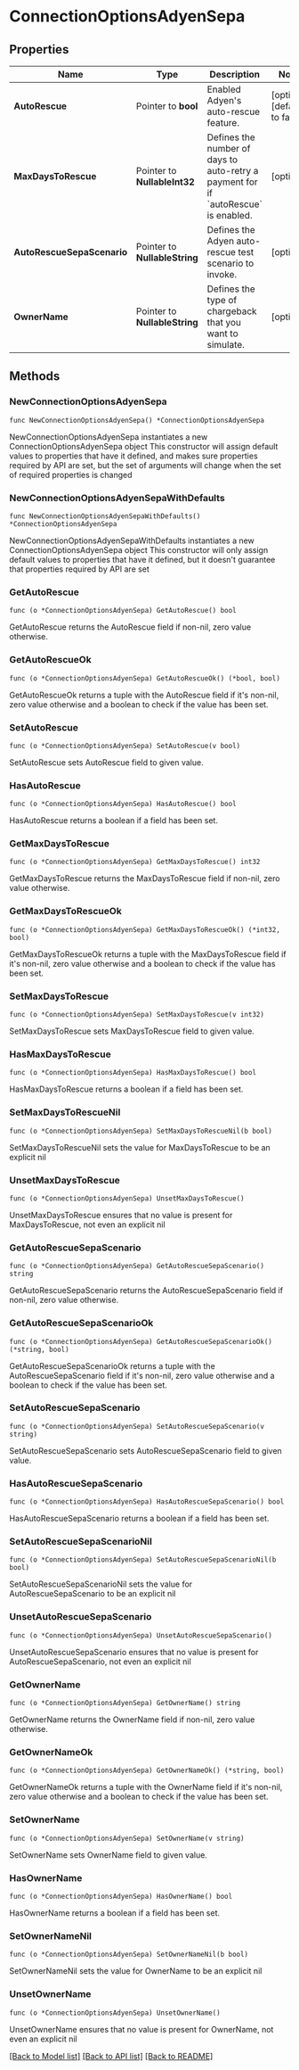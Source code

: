 # ConnectionOptionsAdyenSepa

## Properties

Name | Type | Description | Notes
------------ | ------------- | ------------- | -------------
**AutoRescue** | Pointer to **bool** | Enabled Adyen&#39;s auto-rescue feature. | [optional] [default to false]
**MaxDaysToRescue** | Pointer to **NullableInt32** | Defines the number of days to auto-retry a payment for if &#x60;autoRescue&#x60; is enabled. | [optional] 
**AutoRescueSepaScenario** | Pointer to **NullableString** | Defines the Adyen auto-rescue test scenario to invoke. | [optional] 
**OwnerName** | Pointer to **NullableString** | Defines the type of chargeback that you want to simulate. | [optional] 

## Methods

### NewConnectionOptionsAdyenSepa

`func NewConnectionOptionsAdyenSepa() *ConnectionOptionsAdyenSepa`

NewConnectionOptionsAdyenSepa instantiates a new ConnectionOptionsAdyenSepa object
This constructor will assign default values to properties that have it defined,
and makes sure properties required by API are set, but the set of arguments
will change when the set of required properties is changed

### NewConnectionOptionsAdyenSepaWithDefaults

`func NewConnectionOptionsAdyenSepaWithDefaults() *ConnectionOptionsAdyenSepa`

NewConnectionOptionsAdyenSepaWithDefaults instantiates a new ConnectionOptionsAdyenSepa object
This constructor will only assign default values to properties that have it defined,
but it doesn't guarantee that properties required by API are set

### GetAutoRescue

`func (o *ConnectionOptionsAdyenSepa) GetAutoRescue() bool`

GetAutoRescue returns the AutoRescue field if non-nil, zero value otherwise.

### GetAutoRescueOk

`func (o *ConnectionOptionsAdyenSepa) GetAutoRescueOk() (*bool, bool)`

GetAutoRescueOk returns a tuple with the AutoRescue field if it's non-nil, zero value otherwise
and a boolean to check if the value has been set.

### SetAutoRescue

`func (o *ConnectionOptionsAdyenSepa) SetAutoRescue(v bool)`

SetAutoRescue sets AutoRescue field to given value.

### HasAutoRescue

`func (o *ConnectionOptionsAdyenSepa) HasAutoRescue() bool`

HasAutoRescue returns a boolean if a field has been set.

### GetMaxDaysToRescue

`func (o *ConnectionOptionsAdyenSepa) GetMaxDaysToRescue() int32`

GetMaxDaysToRescue returns the MaxDaysToRescue field if non-nil, zero value otherwise.

### GetMaxDaysToRescueOk

`func (o *ConnectionOptionsAdyenSepa) GetMaxDaysToRescueOk() (*int32, bool)`

GetMaxDaysToRescueOk returns a tuple with the MaxDaysToRescue field if it's non-nil, zero value otherwise
and a boolean to check if the value has been set.

### SetMaxDaysToRescue

`func (o *ConnectionOptionsAdyenSepa) SetMaxDaysToRescue(v int32)`

SetMaxDaysToRescue sets MaxDaysToRescue field to given value.

### HasMaxDaysToRescue

`func (o *ConnectionOptionsAdyenSepa) HasMaxDaysToRescue() bool`

HasMaxDaysToRescue returns a boolean if a field has been set.

### SetMaxDaysToRescueNil

`func (o *ConnectionOptionsAdyenSepa) SetMaxDaysToRescueNil(b bool)`

 SetMaxDaysToRescueNil sets the value for MaxDaysToRescue to be an explicit nil

### UnsetMaxDaysToRescue
`func (o *ConnectionOptionsAdyenSepa) UnsetMaxDaysToRescue()`

UnsetMaxDaysToRescue ensures that no value is present for MaxDaysToRescue, not even an explicit nil
### GetAutoRescueSepaScenario

`func (o *ConnectionOptionsAdyenSepa) GetAutoRescueSepaScenario() string`

GetAutoRescueSepaScenario returns the AutoRescueSepaScenario field if non-nil, zero value otherwise.

### GetAutoRescueSepaScenarioOk

`func (o *ConnectionOptionsAdyenSepa) GetAutoRescueSepaScenarioOk() (*string, bool)`

GetAutoRescueSepaScenarioOk returns a tuple with the AutoRescueSepaScenario field if it's non-nil, zero value otherwise
and a boolean to check if the value has been set.

### SetAutoRescueSepaScenario

`func (o *ConnectionOptionsAdyenSepa) SetAutoRescueSepaScenario(v string)`

SetAutoRescueSepaScenario sets AutoRescueSepaScenario field to given value.

### HasAutoRescueSepaScenario

`func (o *ConnectionOptionsAdyenSepa) HasAutoRescueSepaScenario() bool`

HasAutoRescueSepaScenario returns a boolean if a field has been set.

### SetAutoRescueSepaScenarioNil

`func (o *ConnectionOptionsAdyenSepa) SetAutoRescueSepaScenarioNil(b bool)`

 SetAutoRescueSepaScenarioNil sets the value for AutoRescueSepaScenario to be an explicit nil

### UnsetAutoRescueSepaScenario
`func (o *ConnectionOptionsAdyenSepa) UnsetAutoRescueSepaScenario()`

UnsetAutoRescueSepaScenario ensures that no value is present for AutoRescueSepaScenario, not even an explicit nil
### GetOwnerName

`func (o *ConnectionOptionsAdyenSepa) GetOwnerName() string`

GetOwnerName returns the OwnerName field if non-nil, zero value otherwise.

### GetOwnerNameOk

`func (o *ConnectionOptionsAdyenSepa) GetOwnerNameOk() (*string, bool)`

GetOwnerNameOk returns a tuple with the OwnerName field if it's non-nil, zero value otherwise
and a boolean to check if the value has been set.

### SetOwnerName

`func (o *ConnectionOptionsAdyenSepa) SetOwnerName(v string)`

SetOwnerName sets OwnerName field to given value.

### HasOwnerName

`func (o *ConnectionOptionsAdyenSepa) HasOwnerName() bool`

HasOwnerName returns a boolean if a field has been set.

### SetOwnerNameNil

`func (o *ConnectionOptionsAdyenSepa) SetOwnerNameNil(b bool)`

 SetOwnerNameNil sets the value for OwnerName to be an explicit nil

### UnsetOwnerName
`func (o *ConnectionOptionsAdyenSepa) UnsetOwnerName()`

UnsetOwnerName ensures that no value is present for OwnerName, not even an explicit nil

[[Back to Model list]](../README.md#documentation-for-models) [[Back to API list]](../README.md#documentation-for-api-endpoints) [[Back to README]](../README.md)



